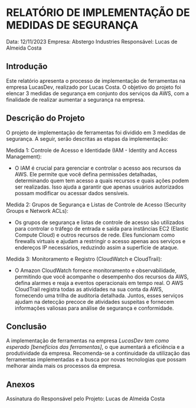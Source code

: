 # RELATÓRIO DE IMPLEMENTAÇÃO DE MEDIDAS DE SEGURANÇA

Data: 12/11/2023
Empresa: Abstergo Industries
Responsável: Lucas de Almeida Costa

## Introdução

Este relatório apresenta o processo de implementação de ferramentas na empresa LucasDev, realizado por Lucas Costa. O objetivo do projeto foi elencar 3 medidas de segurança em conjunto dos serviços da AWS, com a finalidade de realizar aumentar a segurança na empresa.

## Descrição do Projeto

O projeto de implementação de ferramentas foi dividido em 3 medidas de segurança. A seguir, serão descritas as etapas da implementação:

Medida 1: Controle de Acesso e Identidade (IAM - Identity and Access Management):

- O IAM é crucial para gerenciar e controlar o acesso aos recursos da AWS. Ele permite que você defina permissões detalhadas, determinando quem tem acesso a quais recursos e quais ações podem ser realizadas. Isso ajuda a garantir que apenas usuários autorizados possam modificar ou acessar dados sensíveis.

Medida 2: Grupos de Segurança e Listas de Controle de Acesso (Security Groups e Network ACLs):

- Os grupos de segurança e listas de controle de acesso são utilizados para controlar o tráfego de entrada e saída para instâncias EC2 (Elastic Compute Cloud) e outros recursos de rede. Eles funcionam como firewalls virtuais e ajudam a restringir o acesso apenas aos serviços e endereços IP necessários, reduzindo assim a superfície de ataque.

Medida 3: Monitoramento e Registro (CloudWatch e CloudTrail):

- O Amazon CloudWatch fornece monitoramento e observabilidade, permitindo que você acompanhe o desempenho dos recursos da AWS, defina alarmes e reaja a eventos operacionais em tempo real. O AWS CloudTrail registra todas as atividades na sua conta da AWS, fornecendo uma trilha de auditoria detalhada. Juntos, esses serviços ajudam na detecção precoce de atividades suspeitas e fornecem informações valiosas para análise de segurança e conformidade.

## Conclusão

A implementação de ferramentas na empresa _LucasDev tem como esperado [benefícios das ferramentas]_, o que aumentará a eficiência e a produtividade da empresa. Recomenda-se a continuidade da utilização das ferramentas implementadas e a busca por novas tecnologias que possam melhorar ainda mais os processos da empresa.

## Anexos

Assinatura do Responsável pelo Projeto:
Lucas de Almeida Costa
